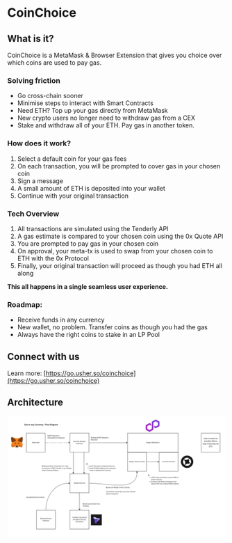 # CoinChoice

## What is it?

CoinChoice is a MetaMask & Browser Extension that gives you choice over which coins are used to pay gas.

### Solving friction

- Go cross-chain sooner
- Minimise steps to interact with Smart Contracts
- Need ETH? Top up your gas directly from MetaMask
- New crypto users no longer need to withdraw gas from a CEX
- Stake and withdraw all of your ETH. Pay gas in another token.

### How does it work?

1. Select a default coin for your gas fees
2. On each transaction, you will be prompted to cover gas in your chosen coin
3. Sign a message
4. A small amount of ETH is deposited into your wallet
5. Continue with your original transaction


### Tech Overview

1. All transactions are simulated using the Tenderly API
2. A gas estimate is compared to your chosen coin using the 0x Quote API
3. You are prompted to pay gas in your chosen coin
4. On approval, your meta-tx is used to swap from your chosen coin to ETH with the 0x Protocol
5. Finally, your original transaction will proceed as though you had ETH all along

**This all happens in a single seamless user experience.**

### Roadmap:

- Receive funds in any currency
- New wallet, no problem. Transfer coins as though you had the gas
- Always have the right coins to stake in an LP Pool

## Connect with us

Learn more: [https://go.usher.so/coinchoice](https://go.usher.so/coinchoice)

## Architecture

![CoinChoice Architecture](https://github.com/coinchoice/coinchoice/blob/main/docs/ethdenver-architecture.jpeg)

